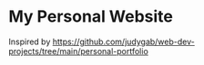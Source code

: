 # My Personal Website

Inspired by https://github.com/judygab/web-dev-projects/tree/main/personal-portfolio
